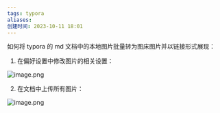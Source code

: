 ```yaml
---
tags: typora
aliases: 
创建时间: 2023-10-11 18:01
---
```


如何将 typora 的 md 文档中的本地图片批量转为图床图片并以链接形式展现：

1. 在偏好设置中修改图片的相关设置：

![image.png](https://zbn-picture-1319009493.cos.ap-guangzhou.myqcloud.com/public-pic/202309161746010.png)


2. 在文档中上传所有图片：

![image.png](https://zbn-picture-1319009493.cos.ap-guangzhou.myqcloud.com/public-pic/202309161747877.png)
